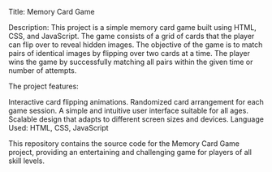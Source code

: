 Title: Memory Card Game

Description:
This project is a simple memory card game built using HTML, CSS, and JavaScript. The game consists of a grid of cards that the player can flip over to reveal hidden images. The objective of the game is to match pairs of identical images by flipping over two cards at a time. The player wins the game by successfully matching all pairs within the given time or number of attempts.

The project features:

Interactive card flipping animations.
Randomized card arrangement for each game session.
A simple and intuitive user interface suitable for all ages.
Scalable design that adapts to different screen sizes and devices.
Language Used: HTML, CSS, JavaScript

This repository contains the source code for the Memory Card Game project, providing an entertaining and challenging game for players of all skill levels.
